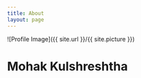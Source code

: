 ```yaml
---
title: About
layout: page
---
```

![Profile Image]({{ site.url }}/{{ site.picture }})
	

<h1>Mohak Kulshreshtha</h1>

	
</ul>

<!--<h2>Projects</h2>

<ul>
	<li><a href="https://github.com/">Lorem Lorem</a></li>
	<li><a href="https://github.com/">Ipsum Dolor</a></li>
	<li><a href="https://github.com/">Dolor Lorem</a></li>
</ul>
-->
